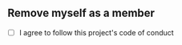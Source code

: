 ## Remove myself as a member

<!-- Add your message here. Sorry to see you go! -->

- [ ] I agree to follow this project's code of conduct